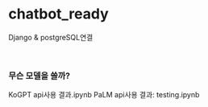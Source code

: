 # chatbot_ready
Django & postgreSQL연결   
   
   <br/>   

   
### 무슨 모델을 쓸까?
KoGPT api사용 결과.ipynb
PaLM api사용 결과: testing.ipynb
